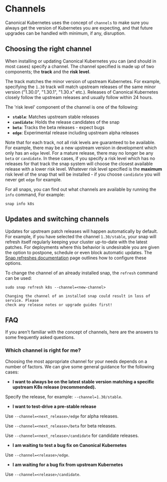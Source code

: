 # Channels

Canonical Kubernetes uses the concept of `channels` to make sure you always get
the version of Kubernetes you are expecting, and that future upgrades can be
handled with minimum, if any, disruption.

## Choosing the right channel

When installing or updating Canonical Kubernetes you can (and should in most
cases) specify a channel. The channel specified is made up of two components;
the **track** and the **risk level**. 

The track matches the minor version of upstream Kubernetes. For example,
specifying the `1.30` track will match upstream releases of the same minor
version ("1.30.0", "1.30.1", "1.30.x" etc.). Releases of Canonical Kubernetes
closely follow the upstream releases and usually follow within 24 hours.

The 'risk level' component of the channel is one of the following:

- **`stable`**: Matches upstream stable releases
- **`candidate`**: Holds the release candidates of the snap
- **`beta`**: Tracks the beta releases - expect bugs
- **`edge`**: Experimental release including upstream alpha releases

Note that for each track, not all risk levels are guaranteed to be available.
For example, there may be a new upstream version in development which only has
an `edge` level. For a mature release, there may no longer be any `beta` or
`candidate`. In these cases, if you specify a risk level which has no releases for
that track the snap system will choose the closest available release with a
lower risk level. Whatever risk level specified is the **maximum** risk level
of the snap that will be installed - if you choose `candidate` you will never
get `edge` for example.

For all snaps, you can find out what channels are available by running the
`info` command, For example:

```
snap info k8s
```

## Updates and switching channels

Updates for upstream patch releases will happen automatically by default. For
example, if you have selected the channel `1.30/stable`, your snap will refresh
itself regularly keeping your cluster up-to-date with the latest patches.
For deployments where this behavior is undesirable you are given the option to
postpone, schedule or even block automatic updates.
The [Snap refreshes documentation] page outlines how to configure these options.

To change the channel of an already installed snap, the `refresh` command can
be used:

```
sudo snap refresh k8s --channel=<new-channel>
```

```{warning}
Changing the channel of an installed snap could result in loss of service. Please
check any release notes or upgrade guides first!
```

## FAQ 

If you aren't familiar with the concept of channels, here are the answers to
some frequently asked questions.

### Which channel is right for me?

Choosing the most appropriate channel for your needs depends on a number of
factors. We can give some general guidance for the following cases:

- **I want to always be on the latest stable version matching a specific upstream K8s
release (recommended).** 

Specify the release, for example: `--channel=1.30/stable`.

- **I want to test-drive a pre-stable release**

Use `--channel=<next_release>/edge` for alpha releases.

Use `--channel=<next_release>/beta` for beta releases.

Use `--channel=<next_release>/candidate` for candidate releases.

- **I am waiting to test a bug fix on Canonical Kubernetes**

Use `--channel=<release>/edge`.

- **I am waiting for a bug fix from upstream Kubernetes**

Use `--channel=<release>/candidate`.

<!-- LINKS -->

[Snapcraft documentation]: https://snapcraft.io/docs/channels
[Snap refreshes documentation]: https://microk8s.io/docs/snap-refreshes